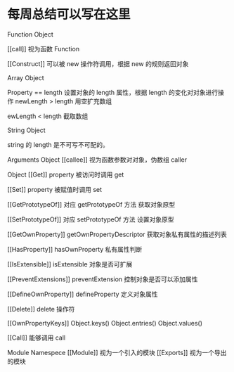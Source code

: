 # 每周总结可以写在这里

Function Object

[[call]] 视为函数 Function

[[Construct]] 可以被 new 操作符调用，根据 new 的规则返回对象

Array Object

Property == length 设置对象的 length 属性，根据 length 的变化对对象进行操作
newLength > length 用空扩充数组

ewLength < length 截取数组

String Object

string 的 length 是不可写不可配的。

Arguments Object
[[callee]] 视为函数参数对对象，伪数组 caller

Object
[[Get]] property 被访问时调用 get

[[Set]] property 被赋值时调用 set

[[GetPrototypeOf]] 对应 getPrototypeOf 方法 获取对象原型

[[SetPrototypeOf]] 对应 setPrototypeOf 方法 设置对象原型

[[GetOwnProperty]] getOwnPropertyDescriptor 获取对象私有属性的描述列表

[[HasProperty]] hasOwnProperty 私有属性判断

[[IsExtensible]] isExtensible 对象是否可扩展

[[PreventExtensions]] preventExtension 控制对象是否可以添加属性

[[DefineOwnProperty]] defineProperty 定义对象属性

[[Delete]] delete 操作符

[[OwnPropertyKeys]] Object.keys() Object.entries() Object.values()

[[Call]] 能够调用 call

Module Namespece
[[Module]] 视为一个引入的模块 [[Exports]] 视为一个导出的模块
